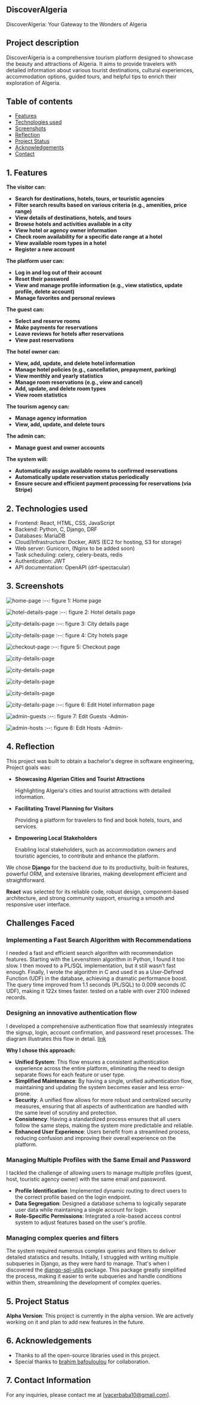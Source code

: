 ## DiscoverAlgeria

DiscoverAlgeria: Your Gateway to the Wonders of Algeria

## Project description

DiscoverAlgeria is a comprehensive tourism platform designed to showcase the beauty and attractions of Algeria. It aims to provide travelers with detailed information about various tourist destinations, cultural experiences, accommodation options, guided tours, and helpful tips to enrich their exploration of Algeria.

## Table of contents

- [Features](#1-features)
- [Technologies used](#2-technologies-used)
- [Screenshots](#3-screenshots)
- [Reflection](#4-reflection)
- [Project Status](#5-project-status)
- [Acknowledgements](#6-acknowledgements)
- [Contact](#7-contact-information)

## 1. Features

**The visitor can:**

- **Search for destinations, hotels, tours, or touristic agencies**
- **Filter search results based on various criteria (e.g., amenities, price range)**
- **View details of destinations, hotels, and tours**
- **Browse hotels and activities available in a city**
- **View hotel or agency owner information**
- **Check room availability for a specific date range at a hotel**
- **View available room types in a hotel**
- **Register a new account**

**The platform user can:**

- **Log in and log out of their account**
- **Reset their password**
- **View and manage profile information (e.g., view statistics, update profile, delete account)**
- **Manage favorites and personal reviews**

**The guest can:**

- **Select and reserve rooms**
- **Make payments for reservations**
- **Leave reviews for hotels after reservations**
- **View past reservations**

**The hotel owner can:**

- **View, add, update, and delete hotel information**
- **Manage hotel policies (e.g., cancellation, prepayment, parking)**
- **View monthly and yearly statistics**
- **Manage room reservations (e.g., view and cancel)**
- **Add, update, and delete room types**
- **View room statistics**

**The tourism agency can:**

- **Manage agency information**
- **View, add, update, and delete tours**

**The admin can:**

- **Manage guest and owner accounts**

**The system will:**

- **Automatically assign available rooms to confirmed reservations**
- **Automatically update reservation status periodically**
- **Ensure secure and efficient payment processing for reservations (via Stripe)**

## 2. Technologies used

- Frontend: React, HTML, CSS, JavaScript
- Backend: Python, C, Django, DRF
- Databases: MariaDB
- Cloud/Infrastructure: Docker, AWS (EC2 for hosting, S3 for storage)
- Web server: Gunicorn, (Nginx to be added soon)
- Task scheduling: celery, celery-beats, redis
- Authentication: JWT
- API documentation: OpenAPI (drf-spectacular)

## 3. Screenshots

![home-page](https://drive.usercontent.google.com/download?id=1oWjMkzlHpfSyAJGV4mSxapvJ-ge0e-9e)
 :--:
 figure 1: Home page

![hotel-details-page](https://drive.usercontent.google.com/download?id=1RERA8IrJvqllPbCheZjV7zM3CtntXvz0)
:--:
 figure 2: Hotel details page
 

![city-details-page](https://drive.usercontent.google.com/download?id=1yOox2yZhP7sfXrkPn87D3ChxNeYfjx4M)
:--:
 figure 3: City details page

![city-details-page](https://drive.usercontent.google.com/download?id=1I92sk1hWjuQhkblKIGOm-jurNMku0B6i)
:--:
 figure 4: City hotels page

![checkout-page](https://drive.usercontent.google.com/download?id=1I_q0hUGOTTyUOTVvBdUhtgdleJBSWsAR)
:--:
 figure 5: Checkout page

![city-details-page](https://drive.usercontent.google.com/download?id=1szkuoiv6CrdXhvH0prOuDx6pX5g9wEe8)

![city-details-page](https://drive.usercontent.google.com/download?id=17xfms4U9Okq6Ga-8z42TGyDHnL_G7zjf)

![city-details-page](https://drive.usercontent.google.com/download?id=1Q_ceq5B5cb1IyOYr3f8WF-Hsdg9Bizt_)

![city-details-page](https://drive.usercontent.google.com/download?id=1X1sTcLW5bqWA8FwgMeuD0j_QBmRvuwm3)

![city-details-page](https://drive.usercontent.google.com/download?id=1Bgcfsyr5XieOxftuZCQQRxZvQHd_WHYD)
:--:
 figure 6: Edit Hotel information page

![admin-guests](https://drive.usercontent.google.com/download?id=1HfbZ4nhkeP3spTVM23yfFJSmlxFk3gAX)
:--:
 figure 7: Edit Guests -Admin-

![admin-hosts](https://drive.usercontent.google.com/download?id=1Og3eFTRFQQtpFnJsCzURcuzy07mnvZFL)
:--:
 figure 8: Edit Hosts -Admin-


## 4. Reflection

This project was built to obtain a bachelor's degree in software engineering, Project goals was:

- **Showcasing Algerian Cities and Tourist Attractions**
    
    Highlighting Algeria's cities and tourist attractions with detailed information.
    
- **Facilitating Travel Planning for Visitors**
    
    Providing a platform for travelers to find and book hotels, tours, and services.
    
- **Empowering Local Stakeholders**
    
    Enabling local stakeholders, such as accommodation owners and touristic agencies, to contribute and enhance the platform.
    

We chose **Django** for the backend due to its productivity, built-in features, powerful ORM, and extensive libraries, making development efficient and straightforward.

**React** was selected for its reliable code, robust design, component-based architecture, and strong community support, ensuring a smooth and responsive user interface.

## Challenges Faced

### Implementing a Fast Search Algorithm with Recommendations

I needed a fast and efficient search algorithm with recommendation features. Starting with the Levenshtein algorithm in Python, I found it too slow. I then moved to a PL/SQL implementation, but it still wasn’t fast enough. Finally, I wrote the algorithm in C and used it as a User-Defined Function (UDF) in the database, achieving a dramatic performance boost. The query time improved from 1.1 seconds (PL/SQL) to 0.009 seconds (C UDF), making it 122x times faster. tested on a table with over 2100 indexed records.

### Designing an innovative authentication flow

I developed a comprehensive authentication flow that seamlessly integrates the signup, login, account confirmation, and password reset processes. The diagram illustrates this flow in detail. [link](https://drive.google.com/file/d/1y58gcR33Mlc4A6VeoGFvjwr6mwDlYE_3/view?usp=sharing)

**Why I chose this approach:**

- **Unified System**: This flow ensures a consistent authentication experience across the entire platform, eliminating the need to design separate flows for each feature or user type.
- **Simplified Maintenance**: By having a single, unified authentication flow, maintaining and updating the system becomes easier and less error-prone.
- **Security**: A unified flow allows for more robust and centralized security measures, ensuring that all aspects of authentication are handled with the same level of scrutiny and protection.
- **Consistency**: Having a standardized process ensures that all users follow the same steps, making the system more predictable and reliable.
- **Enhanced User Experience**: Users benefit from a streamlined process, reducing confusion and improving their overall experience on the platform.

### Managing Multiple Profiles with the Same Email and Password

I tackled the challenge of allowing users to manage multiple profiles (guest, host, touristic agency owner) with the same email and password.

- **Profile Identification**: Implemented dynamic routing to direct users to the correct profile based on the login endpoint.
- **Data Segregation**: Designed a database schema to logically separate user data while maintaining a single account for login.
- **Role-Specific Permissions**: Integrated a role-based access control system to adjust features based on the user's profile.

### Managing complex queries and filters

The system required numerous complex queries and filters to deliver detailed statistics and results. Initially, I struggled with writing multiple subqueries in Django, as they were hard to manage. That's when I discovered the [django-sql-utils](https://github.com/martsberger/django-sql-utils) package. This package greatly simplified the process, making it easier to write subqueries and handle conditions within them, streamlining the development of complex queries.

 ## 5. Project Status
 **Alpha Version**: This project is currently in the alpha version. We are actively working on it and plan to add new features in the future.


 ## 6. Acknowledgements
- Thanks to all the open-source libraries used in this project.
- Special thanks to [brahim bafouloulou](https://github.com/brahimbafou) for collaboration.

## 7. Contact Information

For any inquiries, please contact me at [yacerbaba10@gmail.com].
